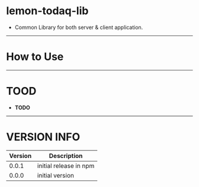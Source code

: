 # lemon-todaq-lib

- Common Library for both server & client application.


----------------
# How to Use



----------------
# TOOD

- **TODO**


----------------
# VERSION INFO #


| Version   | Description
|--         |--
| 0.0.1     | initial release in npm
| 0.0.0     | initial version
